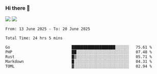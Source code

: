 ### Hi there 👋️

![](https://komarev.com/ghpvc/?username=Loner1024)
![](https://hit.yhype.me/github/profile?account_id=20189164)

<!--START_SECTION:waka-->

```txt
From: 13 June 2025 - To: 20 June 2025

Total Time: 24 hrs 5 mins

Go                           ███████████████████░░░░░░   75.61 %
PHP                          ██░░░░░░░░░░░░░░░░░░░░░░░   07.48 %
Rust                         █▒░░░░░░░░░░░░░░░░░░░░░░░   05.71 %
Markdown                     █░░░░░░░░░░░░░░░░░░░░░░░░   04.31 %
TOML                         ▓░░░░░░░░░░░░░░░░░░░░░░░░   02.94 %
```

<!--END_SECTION:waka-->



